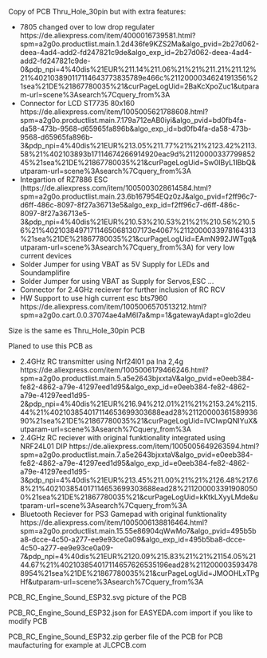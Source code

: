 Copy of PCB Thru_Hole_30pin but with extra features:
<ul>
  <li>7805 changed over to low drop regulater https://de.aliexpress.com/item/4000016739581.html?spm=a2g0o.productlist.main.1.2d436fe9KZS2Ma&algo_pvid=2b27d062-deea-4ad4-add2-fd247821c9de&algo_exp_id=2b27d062-deea-4ad4-add2-fd247821c9de-0&pdp_npi=4%40dis%21EUR%211.14%211.06%21%21%211.21%211.12%21%402103890117114643773835789e466c%2112000034624191356%21sea%21DE%21867780035%21&curPageLogUid=2BaKcXpoZuc1&utparam-url=scene%3Asearch%7Cquery_from%3A</li>
  <li>Connector for LCD ST7735 80x160 https://de.aliexpress.com/item/1005005621788608.html?spm=a2g0o.productlist.main.7.179a712eAB0iyi&algo_pvid=bd0fb4fa-da58-473b-9568-d65965fa896b&algo_exp_id=bd0fb4fa-da58-473b-9568-d65965fa896b-3&pdp_npi=4%40dis%21EUR%213.05%211.77%21%21%2123.42%2113.58%21%402103893b17114674266914920eac9d%2112000033779985245%21sea%21DE%21867780035%21&curPageLogUid=Sw0IByL1IBbQ&utparam-url=scene%3Asearch%7Cquery_from%3A</li>
  <li>Integartion of RZ7886 ESC (https://de.aliexpress.com/item/1005003028614584.html?spm=a2g0o.productlist.main.23.6b167954EQz0zJ&algo_pvid=f2ff96c7-d6ff-486c-8097-8f27a36713e5&algo_exp_id=f2ff96c7-d6ff-486c-8097-8f27a36713e5-3&pdp_npi=4%40dis%21EUR%210.53%210.53%21%21%210.56%210.56%21%402103849717114650681307173e4067%2112000033978164313%21sea%21DE%21867780035%21&curPageLogUid=EAmN992JWTgq&utparam-url=scene%3Asearch%7Cquery_from%3A) for very low current devices</li>
  <li>Solder Jumper for using VBAT as 5V Supply for LEDs and Soundamplifire</li>
  <li>Solder Jumper for using VBAT as Supply for Servos,ESC ...</li>
  <li>Connector for 2.4GHz reciever for further inclusion of RC RCV</li>
  <li>HW Support to use high current esc bts7960 https://de.aliexpress.com/item/1005006570513212.html?spm=a2g0o.cart.0.0.37074ae4aM6l7a&mp=1&gatewayAdapt=glo2deu</li>
</ul>

Size is the same es Thru_Hole_30pin PCB

Planed to use this PCB as 
<ul>
  <li>2.4GHz RC transmitter using Nrf24l01 pa lna 2,4g  https://de.aliexpress.com/item/1005006179466246.html?spm=a2g0o.productlist.main.5.a5e2643bjxxtaV&algo_pvid=e0eeb384-fe82-4862-a79e-41297eed1d95&algo_exp_id=e0eeb384-fe82-4862-a79e-41297eed1d95-2&pdp_npi=4%40dis%21EUR%216.94%212.01%21%21%2153.24%2115.44%21%402103854017114653699303688ead28%2112000036158993690%21sea%21DE%21867780035%21&curPageLogUid=IVClwpQNIYuX&utparam-url=scene%3Asearch%7Cquery_from%3A</li>
  <li>2.4GHz RC reciever with original funktionality integrated using NRF24L01 DIP https://de.aliexpress.com/item/1005005649263594.html?spm=a2g0o.productlist.main.7.a5e2643bjxxtaV&algo_pvid=e0eeb384-fe82-4862-a79e-41297eed1d95&algo_exp_id=e0eeb384-fe82-4862-a79e-41297eed1d95-3&pdp_npi=4%40dis%21EUR%213.45%211.00%21%21%2126.48%217.68%21%402103854017114653699303688ead28%2112000033919080500%21sea%21DE%21867780035%21&curPageLogUid=kKtkLXyyLMde&utparam-url=scene%3Asearch%7Cquery_from%3A </li>
  <li>Bluetooth Reciever for PS3 Gamepad with original funktionality https://de.aliexpress.com/item/1005006138816464.html?spm=a2g0o.productlist.main.15.55e86904qWwMo7&algo_pvid=495b5ba8-dcce-4c50-a277-ee9e93ce0a09&algo_exp_id=495b5ba8-dcce-4c50-a277-ee9e93ce0a09-7&pdp_npi=4%40dis%21EUR%2120.09%215.83%21%21%21154.05%2144.67%21%402103854017114657626535196ead28%2112000035934788954%21sea%21DE%21867780035%21&curPageLogUid=JMOOHLxTPgHf&utparam-url=scene%3Asearch%7Cquery_from%3A</li>
</ul>


PCB_RC_Engine_Sound_ESP32.svg picture of the PCB<p>
PCB_RC_Engine_Sound_ESP32.json for EASYEDA.com import if you like to modify PCB<p>
PCB_RC_Engine_Sound_ESP32.zip gerber file of the PCB for PCB maufacturing for example at JLCPCB.com
